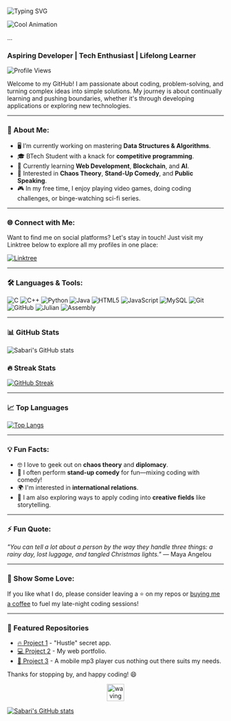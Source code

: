 # <p align="center">
  <img src="https://readme-typing-svg.herokuapp.com?font=Fira+Code&weight=500&size=22&pause=1000&color=36F7F2&center=true&width=435&lines=Hello+there!+👋;Iam+Sabari+Vijayan;Welcome+to+my+profile!;Check+out+my+projects+below!" alt="Typing SVG" />
</p>

![Cool Animation](https://media2.giphy.com/media/Basrh159dGwKY/giphy.gif?cid=6c09b9527g26u6c9apy6ferwnw2z7gpopwvi81mz5sfof0h5&ep=v1_internal_gif_by_id&rid=giphy.gif&ct=g)


...

### Aspiring Developer | Tech Enthusiast | Lifelong Learner

![Profile Views](https://komarev.com/ghpvc/?username=sabarivijayan&color=blueviolet)

Welcome to my GitHub! I am passionate about coding, problem-solving, and turning complex ideas into simple solutions. My journey is about continually learning and pushing boundaries, whether it's through developing applications or exploring new technologies.

---

### 🚀 About Me:
- 🖥️ I’m currently working on mastering **Data Structures & Algorithms**.
- 🎓 BTech Student with a knack for **competitive programming**.
- 🌱 Currently learning **Web Development**, **Blockchain**, and **AI**.
- 🧠 Interested in **Chaos Theory**, **Stand-Up Comedy**, and **Public Speaking**.
- 🎮 In my free time, I enjoy playing video games, doing coding challenges, or binge-watching sci-fi series.

---

### 🌐 Connect with Me:

Want to find me on social platforms? Let's stay in touch! Just visit my Linktree below to explore all my profiles in one place:

[![Linktree](https://img.shields.io/badge/My%20Linktree-Click%20Here-green?style=for-the-badge&logo=linktree)](https://linktr.ee/sabarivijayan)

---

### 🛠️ Languages & Tools:

![C](https://img.shields.io/badge/C-00599C?style=for-the-badge&logo=c&logoColor=white)
![C++](https://img.shields.io/badge/C++-00599C?style=for-the-badge&logo=c%2B%2B&logoColor=white)
![Python](https://img.shields.io/badge/Python-3776AB?style=for-the-badge&logo=python&logoColor=white)
![Java](https://img.shields.io/badge/Java-007396?style=for-the-badge&logo=java&logoColor=white)
![HTML5](https://img.shields.io/badge/HTML5-E34F26?style=for-the-badge&logo=html5&logoColor=white)
![JavaScript](https://img.shields.io/badge/JavaScript-F7DF1E?style=for-the-badge&logo=javascript&logoColor=black)
![MySQL](https://img.shields.io/badge/MySQL-4479A1?style=for-the-badge&logo=mysql&logoColor=white)
![Git](https://img.shields.io/badge/Git-F05032?style=for-the-badge&logo=git&logoColor=white)
![GitHub](https://img.shields.io/badge/GitHub-181717?style=for-the-badge&logo=github&logoColor=white)
![Julian](https://img.shields.io/badge/Julia-9558B2?style=for-the-badge&logo=julia&logoColor=white)
![Assembly](https://img.shields.io/badge/Assembly-525252?style=for-the-badge&logo=assemblyscript&logoColor=white)

---

### 📊 GitHub Stats

![Sabari's GitHub stats](https://github-readme-stats.vercel.app/api?username=sabarivijayan&show_icons=true&theme=radical)

### 🔥 Streak Stats
[![GitHub Streak](https://github-readme-streak-stats.herokuapp.com/?user=sabarivijayan&theme=radical)](https://git.io/streak-stats)

---

### 📈 Top Languages

[![Top Langs](https://github-readme-stats.vercel.app/api/top-langs/?username=sabarivijayan&layout=compact&theme=radical)](https://github.com/anuraghazra/github-readme-stats)

---

### 💡 Fun Facts:

- 🤓 I love to geek out on **chaos theory** and **diplomacy**.
- 🎤 I often perform **stand-up comedy** for fun—mixing coding with comedy!
- 🌍 I'm interested in **international relations**.
- 🎨 I am also exploring ways to apply coding into **creative fields** like storytelling.

---

### ⚡ Fun Quote:

_"You can tell a lot about a person by the way they handle three things: a rainy day, lost luggage, and tangled Christmas lights."_ — Maya Angelou

---

### 🌟 Show Some Love:
If you like what I do, please consider leaving a ⭐ on my repos or [buying me a coffee](buymeacoffee.com/sabarivijayan) to fuel my late-night coding sessions!

---

### 🎉 Featured Repositories

<!-- Add links to your top repositories with a description -->
- [🔥 Project 1](https://github.com/sabarivijayan/project1) - "Hustle" secret app.
- [💻 Project 2](https://github.com/sabarivijayan/project2) - My web portfolio.
- [📱 Project 3](https://github.com/sabarivijayan/project3) - A mobile mp3 player cus nothing out there suits my needs.

Thanks for stopping by, and happy coding! 😄


<p align="center">
  <img src="https://media.giphy.com/media/hvRJCLFzcasrR4ia7z/giphy.gif" width="40px" alt="waving hand"/>
</p>

[![Sabari's GitHub stats](https://github-readme-stats.vercel.app/api?username=Sabari-Vijayan)](https://github.com/anuraghazra/github-readme-stats)
